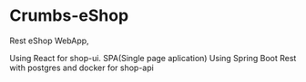 # Crumbs-eShop

Rest eShop WebApp,

Using React for shop-ui. SPA(Single page aplication)
Using Spring Boot Rest with postgres and docker for shop-api 

